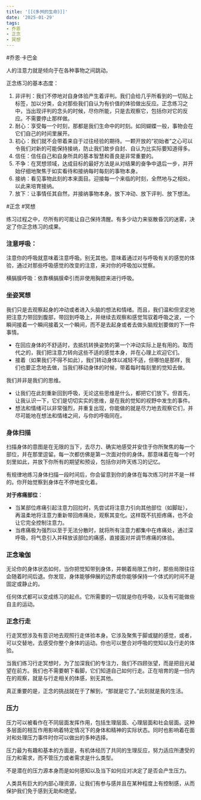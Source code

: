 ```yaml
---
title: '[[《多舛的生命》]]'
date: '2025-01-29'
tags:
- 乔恩
- 正念
- 冥想
---
```

#乔恩·卡巴金

人的注意力就是倾向于在各种事物之间跳动。

正念练习的基本态度：
1. 非评判：我们不停地对自身体验产生着评判。我们会给几乎所看到的一切贴上标签，加以分类，会对那些我们自认为有价值的体验做出反应。正念练习之中，当出现评判的念头的时候，尽你所能，只是去观察它，包括你对它的反应。不需要停止那样做。
2. 耐心：享受每一个时刻，那都是我们生命中的时刻。如同蝴蝶一般，事物会在它们自己的时间里展开。
3. 初心：我们就不会带着来自于过往经验的期待。一颗开放的“初始者”之心可以令我们对新的可能保持接纳，防止我们故步自封、自认为比实际要知道得多。
4. 信任：信任自己和自身所具的基本智慧和善良是非常重要的。
5. 不争：在冥想领域，达成目标的最好方法是从对结果的奋争中退后一步，并开始仔细地聚焦于如实看待和接纳每时每刻的事物本身。
6. 接纳：看见事物此刻的本来面目。迎接每一个来临的时刻，全然地与之相处，以此来培育接纳。
7. 放下：让事情任其自然，并接纳事物本身。放下冲动、放下评判、放下想法。

#正念 #冥想

练习过程之中，尽所有的可能让自己保持清醒。有多少动力来驱散昏沉的迷雾，决定了你正念练习的成果。

### 注意呼吸：
注意你的呼吸就意味着注意呼吸。别无其他。意味着通过对与呼吸有关的感觉的体验，通过对那些呼吸感觉的改变的注意，来对你的呼吸加以觉察。

横膈膜呼吸：依靠横膈膜牵引而非使用胸腔来进行呼吸。

### 坐姿冥想
我们只是去观察起身的冲动或者进入头脑的想法和情绪。而且，我们温和但坚定地把注意力带回到腹部，带回到呼吸上，并继续去观察和感觉驾驭着呼吸之波，一个瞬间接着一个瞬间接着又一个瞬间，而不是去起身或者去做头脑规划要做的下一件事情。

- 在回应身体的不舒适时，去抵抗转换姿势的第一个冲动实际上是有用的。取而代之的，我们把注意力转向这些不适的感觉本身，并在心理上欢迎它们。
- 接着（如果我们不得不如此），我们转动身体以减轻不适，但哪怕是那样，我们也要正念地去做，当我们移动身体的时候，带着每时每刻里的觉知去做。

我们并非是我们的思维。
- 让我们在此刻重新回到呼吸，无论这些思维是什么，都把它们放下。但首先，让我认识一下，它们是切切实实的思维，是在我的觉知的视野中发生的事件。
- 想法和情绪可以非常强烈，并重复出现，你能做的就是尽力地去观察它们，并尽可能地在想法和情绪之间，与你的呼吸同在。

### 身体扫描
扫描身体的意图是在无限的当下，去尽力、确实地感受并安住于你所聚焦的每一个部位，并在那里逗留。每一次都仿佛是第一次面对你的身体。那意味着在每一个时刻里如此，并放下你所有的期望和预设，包括你对昨天练习的记忆。

有规律地练习身体扫描一段时间后，你会留意到你的身体在每次练习时并不是一样的。你开始觉察到身体在不停地变化着。

**对于疼痛部位**：
- 当某部位疼痛引起注意力回拉时，先尝试将注意力引向其他部位（如脚趾），再温柔地将注意力重新带回疼痛处，观察其变化。这样既不抗拒疼痛，也不会让它完全控制注意力。
- 当疼痛极为强烈以至于无法分散时，就将所有注意力都集中在疼痛处，通过深呼吸，将气息引入并释放该部位的痛感，直接面对并调节疼痛的体验。

### 正念瑜伽
无论你的身体状态如何，当你把觉知带到身体，并朝着局限工作时，那些局限往往会随着时间后退。你发现，身体能够伸展的边界或你能够保持一个体式的时间不是固定或静止的。

任何体式都可以变成练习的起点。它所需要的一切就是你在呼吸，以及有可能做些自主的运动。

### 正念行走
行走冥想涉及有意识地去观照行走体验本身。它涉及聚焦于脚或腿的感觉，或者，可以交替地，去感受你整个身体的运动。你也可以整合对呼吸的觉知以及行走的体验。

当我们练习行走冥想时，为了加深我们的专注力，我们不四顾张望，而是把目光凝望在前方。我们也不需要朝下看脚，它们知道自己如何行走。正在培育的是一份内在的观察，就是与行走相关的体感，别无其他。

真正重要的是，正念的挑战就在于了解到，“那就是它了。”此刻就是我的生活。

### 压力
压力可以被看作在不同层面发挥作用，包括生理层面、心理层面和社会层面。这种多层面的相互作用影响着特定情况下的身体和精神的实际状态。同时也影响着在面对和处理压力事件时你可以做出的多种选择。

压力最为有趣和基本的方面是，有机体经历了共同的生理反应，努力适应所遭受的压力和需求，而不管压力或者需求是什么类型。

不是潜在的压力源本身而是如何感知以及当下如何应对决定了是否会产生压力。

人类具有巨大的内部心理资源，让我们有参与感并且在某种程度上有控制感，从而保护我们免于感到无助和绝望。
